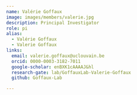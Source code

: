```yaml
---
name: Valérie Goffaux
image: images/members/valerie.jpg
description: Principal Investigator
role: pi
alias:
  - Valérie Goffaux
  - Valerie Goffaux
links:
  email: valerie.goffaux@uclouvain.be
  orcid: 0000-0003-3182-7011
  google-scholar: enBXK1cAAAAJ&hl
  research-gate: lab/GoffauxLab-Valerie-Goffaux
  github: Goffaux-Lab

---
```




